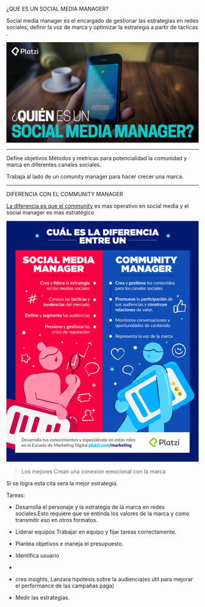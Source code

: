 ¿QUE ES UN SOCIAL MEDIA MANAGER?

Social media manager es el encargado de gestionar las estrategias en redes sociales, definir la voz  de marca y optimizar la estrategia a partir de tacticas .

![que es un social media manager](https://raw.githubusercontent.com/lcarloszapatag/Audioglosario-Roles-en-Marketing-Digital/main/que-es-social-media-manager.jpg)
_________________________________________
Define objetivos Métodos y metricas
para potencialidad la comunidad  y marca en diferentes canales sociales.

Trabaja al lado de un comunity manager para hacer crecer una marca.
__________________
DIFERENCIA CON EL COMMUNITY MANAGER

[La diferencia es que el community](https://www.youtube.com/watch?v=vDw3XuBDJ8E) es mas operativo en social media y el social manager es mas estratégico

![Social media manager vs community](https://raw.githubusercontent.com/lcarloszapatag/Audioglosario-Roles-en-Marketing-Digital/main/roles-comunity-manajer-platzi.png)
> Los mejores Crean una conexion emocional con la marca

Si se logra  esta cita sera la  mejor estrategia. 

Tareas:

- Desarrolla  el personaje y la estrategia de la marca en redes sociales.Esto requiere que se entinda los valores de la marca y como transmitir eso en otros formatos.


- Liderar equipos
Trabajar en equipo y fijar tareas correctamente.


- Plantea objetivos e maneja el presupuesto.


- Identifica usuario
- 
-  crea  insights, Lanzara hipótesis sobre la audiencia(es útil para mejorar el performance de las campañas paga)

- Medir las estrategias.
